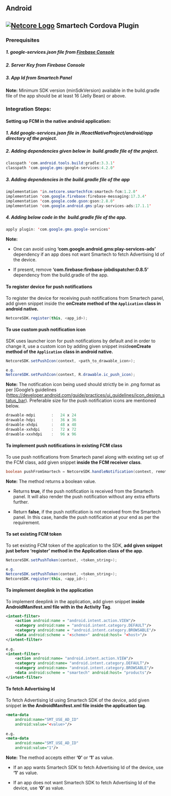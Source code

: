 ## Android

## [![Netcore Logo](https://netcore.in/wp-content/themes/netcore/img/Netcore-new-Logo.png)](http:www.netcore.in)   Smartech Cordova Plugin 
### Prerequisites
##### 1. google-services.json file from [Firebase Console](https://console.firebase.google.com/)
##### 2. Server Key​​ from ​Firebase Console
##### 3. App Id from Smartech Panel
**Note:** Minimum SDK version (minSdkVersion) available in the build.gradle file of the app should be at least 16 (Jelly Bean) or above.

### Integration Steps:
#### Setting up FCM in the native android application:
##### 1. Add google-services.json file in /ReactNativeProject/android/app directory of the project.
##### 2. Adding dependencies given below in ​ build.gradle file of the project​.​

```java
classpath 'com.android.tools.build:gradle:3.3.1'
classpath 'com.google.gms:google-services:4.2.0'
```
##### 3. Adding dependencies in the build.gradle file of the app

```java
implementation 'in.netcore.smartechfcm:smartech-fcm:1.2.0'
implementation 'com.google.firebase:firebase-messaging:17.3.4'
implementation 'com.google.code.gson:gson:2.8.0'
implementation 'com.google.android.gms:play-services-ads:17.1.1'
```
##### 4. Adding below code in the ​ build.gradle file of the app​​.

```java
apply plugin: 'com.google.gms.google-services'
```

**Note:​​**

-   One can avoid using  **‘com.google.android.gms:play-services-ads’**  dependency if an app does not want Smartech to fetch Advertising Id of the device.
    
-   If present, remove  **‘com.firebase:firebase-jobdispatcher:0.8.5’**  dependency from the build.gradle of the app.


#### To register device for push notifications
To register the device for receiving push notifications from Smartech panel​, add given snippet inside the **onCreate method of the ``Application`` class in android native​​.**
```java
NetcoreSDK.register(this, <app_id>);
```

#### To use custom push notification icon
SDK uses launcher icon for push notifications by default and in order to change it, use a custom icon by adding given snippet inside ​**onCreate method of the ``Application`` class in android native​​.**
```java
NetcoreSDK.setPushIcon(context, <path_to_drawable_icon>);

e.g. 
NetcoreSDK.setPushIcon(context, R.drawable.ic_push_icon);
```
**Note:** The notification icon being used should strictly be in .png format as per [Google’s guidelines (https://developer.android.com/guide/practices/ui_guidelines/icon_design_status_bar)​. Preferable size for the push notification icons are mentioned below.
```java
drawable-mdpi		:	24 x 24
drawable-hdpi		:	36 x 36
drawable-xhdpi		:	48 x 48
drawable-xxhdpi		:	72 x 72
drawable-xxxhdpi	:	96 x 96
```

#### To implement push notifications in existing FCM class
To use push notifications from Smartech panel along with existing set up of the FCM class, add given snippet ​**inside the FCM receiver class​​**.
```java
boolean pushFromSmartech = NetcoreSDK.handleNotification(context, remoteMessage.getData());
```
**Note​​:** The method returns a boolean value.

- Returns **true​**, if the push notification is received from the Smartech panel. It will also render the push notification without any extra efforts further.

- Return ​**false​**, if the push notification is not received from the Smartech panel. In this case, handle the push notification at your end as per the requirement.

#### To set existing FCM token
To set existing FCM token of the application to the SDK, **add given snippet just before ‘register’ method in the Application class of the app**.
```java
NetcoreSDK.setPushToken(context, <token_string>);

e.g.
NetcoreSDK.setPushToken(context, <token_string>);
NetcoreSDK.register(this, <app_id>);
```

#### To implement deeplink in the application
To implement deeplink in the application, add given snippet **inside AndroidManifest.xml file with in the Activity Tag**.
```xml
<intent-filter>
	<action android:name = "android.intent.action.VIEW"/>
	<category android:name = "android.intent.category.DEFAULT"/>
	<category android:name = "android.intent.category.BROWSABLE"/>
	<data android:scheme = "<scheme>" android:host= "<host>"/>
</intent-filter>
    
e.g.
<intent-filter>
	<action android:name= "android.intent.action.VIEW"/>
	<category android:name= "android.intent.category.DEFAULT"/>
	<category android:name= "android.intent.category.BROWSABLE"/>
	<data android:scheme = "smartech" android:host= "products"/>
</intent-filter>
``` 

 #### To fetch Advertising Id

To fetch Advertising Id using Smartech SDK of the device, add given snippet  **in the AndroidManifest.xml file inside the application tag**.

```xml
<meta-data
	android:name="SMT_USE_AD_ID"
	android:value="<value>"/>
	
e.g.
<meta-data
	android:name="SMT_USE_AD_ID"
	android:value="1"/>
```

**Note​​:**  The method accepts either  **‘0’**  or  **‘1’**  as value.

-   If an app wants Smartech SDK to fetch Advertising Id of the device, use  **‘1’**  as value.
    
-   If an app does not want Smartech SDK to fetch Advertising Id of the device, use  **‘0’**  as value.
